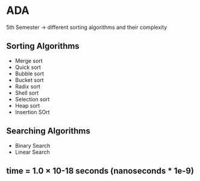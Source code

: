 # ADA
5th Semester -> different sorting algorithms and their complexity

## Sorting Algorithms
- Merge sort
- Quick sort
- Bubble sort
- Bucket sort
- Radix sort
- Shell sort
- Selection sort
- Heap sort 
- Insertion SOrt


## Searching Algorithms
- Binary Search
- Linear Search


## time = 1.0 × 10-18 seconds (nanoseconds * 1e-9)
